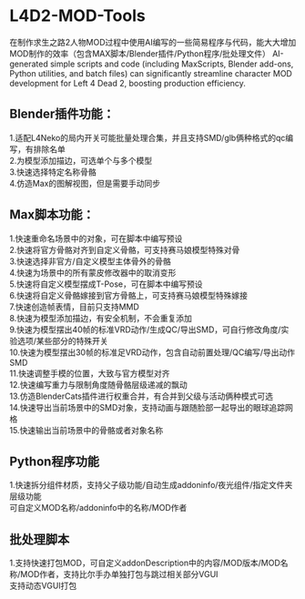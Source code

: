 # L4D2-MOD-Tools
在制作求生之路2人物MOD过程中使用AI编写的一些简易程序与代码，能大大增加MOD制作的效率（包含MAX脚本/Blender插件/Python程序/批处理文件）
AI-generated simple scripts and code (including MaxScripts, Blender add-ons, Python utilities, and batch files) can significantly streamline character MOD development for Left 4 Dead 2, boosting production efficiency.

## Blender插件功能：
1.适配L4Neko的局内开关可能批量处理合集，并且支持SMD/glb俩种格式的qc编写，有排除名单  
2.为模型添加描边，可选单个与多个模型  
3.快速选择特定名称骨骼  
4.仿造Max的图解视图，但是需要手动同步  

## Max脚本功能：
1.快速重命名场景中的对象，可在脚本中编写预设  
2.快速将官方骨骼对齐到自定义骨骼，可支持赛马娘模型特殊对骨  
3.快速选择非官方/自定义模型主体骨外的骨骼  
4.快速为场景中的所有蒙皮修改器中的取消变形  
5.快速将自定义模型摆成T-Pose，可在脚本中编写预设  
6.快速将自定义骨骼嫁接到官方骨骼上，可支持赛马娘模型特殊嫁接  
7.快速创造帧表情，目前只支持MMD  
8.快速为模型添加描边，有安全机制，不会重复添加  
9.快速为模型摆出40帧的标准VRD动作/生成QC/导出SMD，可自行修改角度/实验选项/某些部分的特殊开关  
10.快速为模型摆出30帧的标准足VRD动作，包含自动前置处理/QC编写/导出动作SMD  
11.快速调整手模的位置，大致与官方模型对齐  
12.快速编写重力与限制角度随骨骼层级递减的飘动  
13.仿造BlenderCats插件进行权重合并，有合并到父级与活动俩种模式可选  
14.快速导出当前场景中的SMD对象，支持动画与跟随脸部一起导出的眼球追踪网格  
15.快速输出当前场景中的骨骼或者对象名称  

## Python程序功能
1.快速拆分组件材质，支持父子级功能/自动生成addoninfo/夜光组件/指定文件夹层级功能  
可自定义MOD名称/addoninfo中的名称/MOD作者  

## 批处理脚本
1.支持快速打包MOD，可自定义addonDescription中的内容/MOD版本/MOD名称/MOD作者，支持比尔手办单独打包与跳过相关部分VGUI  
支持动态VGUI打包  
